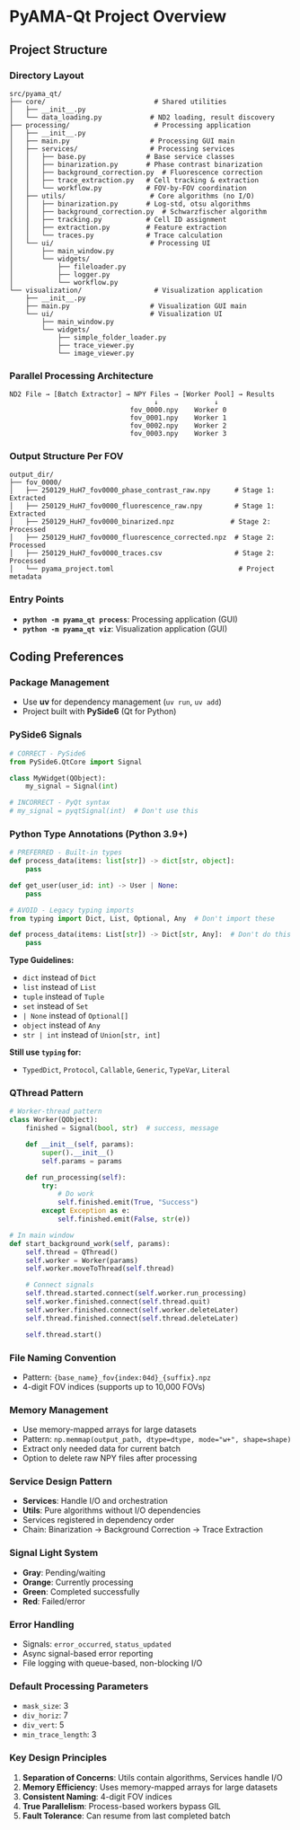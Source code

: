 # PyAMA-Qt Project Overview

## Project Structure

### Directory Layout

```
src/pyama_qt/
├── core/                           # Shared utilities
│   ├── __init__.py
│   └── data_loading.py            # ND2 loading, result discovery
├── processing/                     # Processing application
│   ├── __init__.py
│   ├── main.py                    # Processing GUI main
│   ├── services/                  # Processing services
│   │   ├── base.py               # Base service classes
│   │   ├── binarization.py       # Phase contrast binarization
│   │   ├── background_correction.py  # Fluorescence correction
│   │   ├── trace_extraction.py   # Cell tracking & extraction
│   │   └── workflow.py           # FOV-by-FOV coordination
│   ├── utils/                     # Core algorithms (no I/O)
│   │   ├── binarization.py       # Log-std, otsu algorithms
│   │   ├── background_correction.py  # Schwarzfischer algorithm
│   │   ├── tracking.py           # Cell ID assignment
│   │   ├── extraction.py         # Feature extraction
│   │   └── traces.py             # Trace calculation
│   └── ui/                        # Processing UI
│       ├── main_window.py
│       └── widgets/
│           ├── fileloader.py
│           ├── logger.py
│           └── workflow.py
└── visualization/                  # Visualization application
    ├── __init__.py
    ├── main.py                    # Visualization GUI main
    └── ui/                        # Visualization UI
        ├── main_window.py
        └── widgets/
            ├── simple_folder_loader.py
            ├── trace_viewer.py
            └── image_viewer.py
```

### Parallel Processing Architecture

```
ND2 File → [Batch Extractor] → NPY Files → [Worker Pool] → Results
                                    ↓              ↓
                              fov_0000.npy    Worker 0
                              fov_0001.npy    Worker 1
                              fov_0002.npy    Worker 2
                              fov_0003.npy    Worker 3
```

### Output Structure Per FOV

```
output_dir/
├── fov_0000/
│   ├── 250129_HuH7_fov0000_phase_contrast_raw.npy      # Stage 1: Extracted
│   ├── 250129_HuH7_fov0000_fluorescence_raw.npy        # Stage 1: Extracted
│   ├── 250129_HuH7_fov0000_binarized.npz              # Stage 2: Processed
│   ├── 250129_HuH7_fov0000_fluorescence_corrected.npz  # Stage 2: Processed
│   ├── 250129_HuH7_fov0000_traces.csv                  # Stage 2: Processed
│   └── pyama_project.toml                               # Project metadata
```

### Entry Points

- **`python -m pyama_qt process`**: Processing application (GUI)
- **`python -m pyama_qt viz`**: Visualization application (GUI)

## Coding Preferences

### Package Management

- Use **uv** for dependency management (`uv run`, `uv add`)
- Project built with **PySide6** (Qt for Python)

### PySide6 Signals

```python
# CORRECT - PySide6
from PySide6.QtCore import Signal

class MyWidget(QObject):
    my_signal = Signal(int)

# INCORRECT - PyQt syntax
# my_signal = pyqtSignal(int)  # Don't use this
```

### Python Type Annotations (Python 3.9+)

```python
# PREFERRED - Built-in types
def process_data(items: list[str]) -> dict[str, object]:
    pass

def get_user(user_id: int) -> User | None:
    pass

# AVOID - Legacy typing imports
from typing import Dict, List, Optional, Any  # Don't import these

def process_data(items: List[str]) -> Dict[str, Any]:  # Don't do this
    pass
```

**Type Guidelines:**

- `dict` instead of `Dict`
- `list` instead of `List`
- `tuple` instead of `Tuple`
- `set` instead of `Set`
- `| None` instead of `Optional[]`
- `object` instead of `Any`
- `str | int` instead of `Union[str, int]`

**Still use `typing` for:**

- `TypedDict`, `Protocol`, `Callable`, `Generic`, `TypeVar`, `Literal`

### QThread Pattern

```python
# Worker-thread pattern
class Worker(QObject):
    finished = Signal(bool, str)  # success, message

    def __init__(self, params):
        super().__init__()
        self.params = params

    def run_processing(self):
        try:
            # Do work
            self.finished.emit(True, "Success")
        except Exception as e:
            self.finished.emit(False, str(e))

# In main window
def start_background_work(self, params):
    self.thread = QThread()
    self.worker = Worker(params)
    self.worker.moveToThread(self.thread)

    # Connect signals
    self.thread.started.connect(self.worker.run_processing)
    self.worker.finished.connect(self.thread.quit)
    self.worker.finished.connect(self.worker.deleteLater)
    self.thread.finished.connect(self.thread.deleteLater)

    self.thread.start()
```

### File Naming Convention

- Pattern: `{base_name}_fov{index:04d}_{suffix}.npz`
- 4-digit FOV indices (supports up to 10,000 FOVs)

### Memory Management

- Use memory-mapped arrays for large datasets
- Pattern: `np.memmap(output_path, dtype=dtype, mode="w+", shape=shape)`
- Extract only needed data for current batch
- Option to delete raw NPY files after processing

### Service Design Pattern

- **Services**: Handle I/O and orchestration
- **Utils**: Pure algorithms without I/O dependencies
- Services registered in dependency order
- Chain: Binarization → Background Correction → Trace Extraction

### Signal Light System

- **Gray**: Pending/waiting
- **Orange**: Currently processing
- **Green**: Completed successfully
- **Red**: Failed/error

### Error Handling

- Signals: `error_occurred`, `status_updated`
- Async signal-based error reporting
- File logging with queue-based, non-blocking I/O

### Default Processing Parameters

- `mask_size`: 3
- `div_horiz`: 7
- `div_vert`: 5
- `min_trace_length`: 3

### Key Design Principles

1. **Separation of Concerns**: Utils contain algorithms, Services handle I/O
2. **Memory Efficiency**: Uses memory-mapped arrays for large datasets
3. **Consistent Naming**: 4-digit FOV indices
4. **True Parallelism**: Process-based workers bypass GIL
5. **Fault Tolerance**: Can resume from last completed batch

